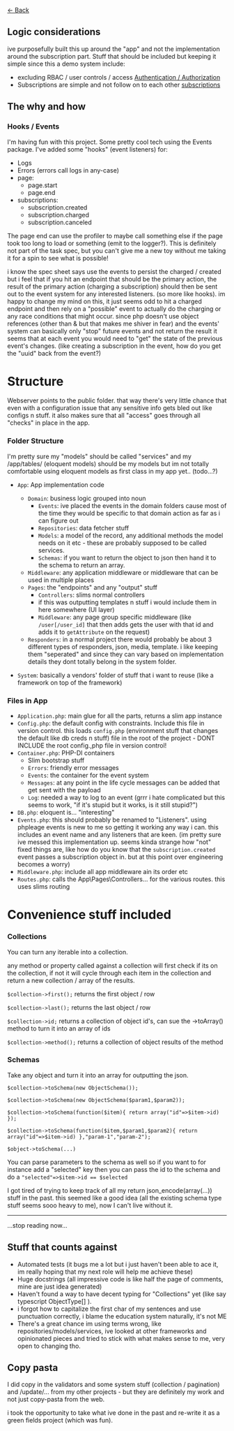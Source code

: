 [<- Back](../readme.md)

## Logic considerations

ive purposefully built this up around the "app" and not the implementation around the subscription part. Stuff that should be included but keeping it simple since this a demo system include:

- excluding RBAC / user controls / access  [Authentication / Authorization](authentication.md)
- Subscriptions are simple and not follow on to each other [subscriptions](subscriptions.md)

## The why and how


### Hooks / Events

I'm having fun with this project. Some pretty cool tech using the Events package. I've added some "hooks" (event listeners) for:

- Logs
- Errors (errors call logs in any-case)
- page:
  - page.start
  - page.end
- subscriptions:
  - subscription.created
  - subscription.charged
  - subscription.canceled

The page end can use the profiler to maybe call something else if the page took too long to load or something (emit to the logger?). This is definitely not part of the task spec, but you can't give me a new toy without me taking it for a spin to see what is possible! 

i know the spec sheet says use the events to persist the charged / created but i feel that if you hit an endpoint that should be the primary action, the result of the primary action (charging a subscription) should then be sent out to the event system for any interested listeners. (so more like hooks). im happy to change my mind on this, it just seems odd to hit a charged endpoint and then rely on a "possible" event to actually do the charging or any race conditions that might occur. since php doesn't use object references (other than & but that makes me shiver in fear) and the events' system can basically only "stop" future events and not return the result it seems that at each event you would need to "get" the state of the previous event's changes. (like creating a subscription in the event, how do you get the "uuid" back from the event?)  


# Structure

Webserver points to the public folder. that way there's very little chance that even with a configuration issue that any sensitive info gets bled out like configs n stuff. it also makes sure that all "access" goes through all "checks" in place in the app.

### Folder Structure

I'm pretty sure my "models" should be called "services" and my /app/tables/ (eloquent models) should be my models but im not totally comfortable using eloquent models as first class in my app yet.. (todo...?) 
 
- `App`: App implementation code
  - `Domain`: business logic grouped into noun
      - `Events`: ive placed the events in the domain folders cause most of the time they would be specific to that domain action as far as i can figure out
      - `Repositories`: data fetcher stuff
      - `Models`: a model of the record, any additional methods the model needs on it etc - these are probably supposed to be called services. 
      - `Schemas`: if you want to return the object to json then hand it to the schema to return an array.
  - `Middleware`: any application middleware or middleware that can be used in multiple places
  - `Pages`: the "endpoints" and any "output" stuff
      - `Controllers`: slims normal controllers
      - if this was outputting templates n stuff i would include them in here somewhere (UI layer)
      - `Middleware`: any page group specific middleware (like `/user[/user_id]` that then adds gets the user with that id and adds it to `getAttribute` on the request)
  - `Responders`: in a normal project there would probably be about 3 different types of responders, json, media, template. i like keeping them "seperated" and since they can vary based on implementation details they dont totally belong in the system folder.

- `System`: basically a vendors' folder of stuff that i want to reuse (like a framework on top of the framework) 

### Files in App
- `Application.php`: main glue for all the parts, returns a slim app instance
- `Config.php`: the default config with constraints. Include this file in version control. this loads `config.php` (environment stuff that changes the default like db creds n stuff) file in the root of the project - DONT INCLUDE the root config.,php file in version control!
- `Container.php`: PHP-DI containers
    - Slim bootstrap stuff
    - `Errors`: friendly error messages
    - `Events`: the container for the event system
    - `Messages`: at any point in the life cycle messages can be added that get sent with the payload
    - `Log`: needed a way to log to an event (grrr i hate complicated but this seems to work, "if it's stupid but it works, is it still stupid?")
- `DB.php`: eloquent is... "interesting"
- `Events.php`: this should probably be renamed to "Listeners". using phpleage events is new to me so getting it working any way i can. this includes an event name and any listeners that are keen. (im pretty sure ive messed this implementation up. seems kinda strange how "not" fixed things are, like how do you know that the `subscription.created` event passes a subscription object in. but at this point over engineering becomes a worry)
- `Middleware.php`: include all app middleware ain its order etc
- `Routes.php`: calls the App\Pages\Controllers\... for the various routes. this uses slims routing

# Convenience stuff included

### Collections

You can turn any iterable into a collection. 

any method or property called against a collection will first check if its on the collection, if not it will cycle through each item in the collection and return a new collection / array of the results. 


`$collection->first();` returns the first object / row

`$collection->last();`  returns the last object / row

`$collection->id;` returns a collection of object id's, can sue the ->toArray() method to turn it into an array of ids

`$collection->method();` returns a collection of object results of the method


### Schemas

Take any object and turn it into an array for outputting the json. 

`$collection->toSchema(new ObjectSchema());`

`$collection->toSchema(new ObjectSchema($param1,$param2));`

`$collection->toSchema(function($item){ return array("id"=>$item->id) });`

`$collection->toSchema(function($item,$param1,$param2){ return array("id"=>$item->id) },"param-1","param-2");`

`$object->toSchema(...)`


You can parse parameters to the schema as well so if you want to for instance add a "selected" key then you can pass the id to the schema and do a `"selected"=>$item->id == $selected`

I got tired of trying to keep track of all my return json_encode(array(...)) stuff in the past. this seemed like a good idea (all the existing schema type stuff seems sooo heavy to me), now I can't live without it.

--------------

...stop reading now...

## Stuff that counts against 

- Automated tests (it bugs me a lot but i just haven't been able to ace it, im really hoping that my next role will help me achieve these)
- Huge docstrings (all impressive code is like half the page of comments, mine are just idea generated)
- Haven't found a way to have decent typing for "Collections" yet (like say typescript ObjectType[] ). 
- i forgot how to capitalize the first char of my sentences and use punctuation correctly, i blame the education system naturally, it's not ME 
- There's a great chance im using terms wrong, like repositories/models/services, ive looked at other frameworks and opinionated pieces and tried to stick with what makes sense to me, very open to changing tho. 


## Copy pasta

I did copy in the validators and some system stuff (collection / pagination) and /update/...  from my other projects - but they are definitely my work and not just copy-pasta from the web.  

i took the opportunity to take what ive done in the past and re-write it as a green fields project (which was fun). 

